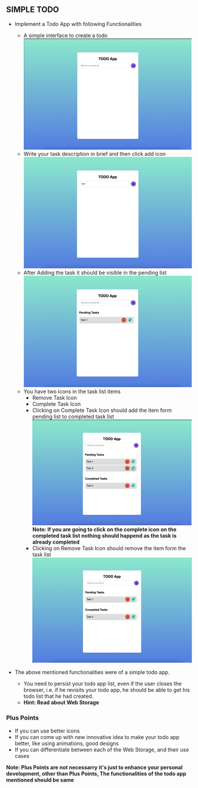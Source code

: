 ## SIMPLE TODO

- Implement a Todo App with following Functionalities
    - A simple interface to create a todo
    ![Step 1](./images/Step1.png)
    - Write your task description in brief and then click add icon
    ![Step 2](./images/Step2.png)
    - After Adding the task it should be visible in the pending list
    ![Step 3](./images/Step3.png)
    - You have two icons in the task list items
        - Remove Task Icon
        - Complete Task Icon
        - Clicking on Complete Task Icon should add the item form pending list to completed task list
        ![Step 4](./images/Step4.png)
        **Note: If you are going to click on the complete icon on the completed task list nothing should happend as the task is already completed**
        - Clicking on Remove Task Icon should remove the item form the task list
        ![Step 5](./images/Step5.png)

- The above mentioned functionalities were of a simple todo app.
    - You need to persist your todo app list, even if the user closes the browser,
        i.e. if he revisits your todo app, he should be able to get his todo list that he had created.
    - **Hint: Read about Web Storage**

### Plus Points
- If you can use better icons
- If you can come up with new innovative idea to make your todo app better, like using animations, good designs
- If you can differentiate between each of the Web Storage, and their use cases

**Note: Plus Points are not necessarry it's just to enhance your personal development, other than Plus Points, The functionalities of the todo app mentioned should be same**
        